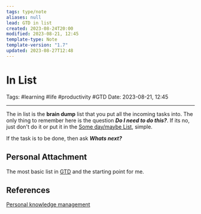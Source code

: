 ```yaml
---
tags: type/note
aliases: null
lead: GTD in list
created: 2023-08-24T20:00
modified: 2023-08-21, 12:45
template-type: Note
template-version: "1.7"
updated: 2023-08-27T12:48
---
```


# In List

Tags: #learning #life #productivity #GTD
Date: 2023-08-21, 12:45

---

The in list is the **brain dump** list that you put all the incoming tasks into. The only thing to remember here is the question ***Do I need to do this?***. If its no, just don't do it or put it in the [Some day/maybe List](Some%20day/maybe%20List), simple.

If the task is to be done, then ask ***Whats next?*** 

## Personal Attachment

The most basic list in [GTD](GTD.md) and the starting point for me. 

## References

[Personal knowledge management](Personal%20knowledge%20management.md)
